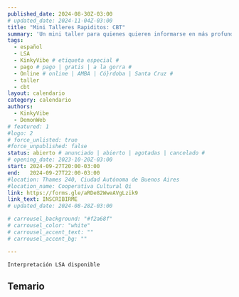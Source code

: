 ```yaml
---
published_date: 2024-08-30Z-03:00
# updated_date: 2024-11-04Z-03:00
title: "Mini Talleres Rapiditos: CBT"
summary: 'Un mini taller para quienes quieren informarse en más profundidad sobre CBT, una práctica de sadomasoquismo genital'
tags:
  - español
  - LSA
  - KinkyVibe # etiqueta especial #
  - pago # pago | gratis | a la gorra #
  - Online # online | AMBA | Có}rdoba | Santa Cruz #
  - taller
  - cbt
layout: calendario
category: calendario
authors:
  - KinkyVibe
  - DemonWeb
# featured: 1
#logo: 2
# force_unlisted: true
#force_unpublished: false
status: abierto # anunciado | abierto | agotadas | cancelado #
# opening_date: 2023-10-20Z-03:00
start: 2024-09-27T20:00-03:00
end:   2024-09-27T22:00-03:00
#location: Thames 240, Ciudad Autónoma de Buenos Aires
#location_name: Cooperativa Cultural Qi
link: https://forms.gle/aRDe82WweAVgLzik9
link_text: INSCRIBIRME
# updated_date: 2024-08-28Z-03:00

# carrousel_background: "#f2a68f"
# carrousel_color: "white"
# carrousel_accent_text: ""
# carrousel_accent_bg: ""

---
```

`Interpretación LSA disponible`
## Temario
<!-- -Introducción a marcos de deseo, atracción, interés.
-Diferenciando los distintos tipos de atracciones dentro
de la sexualidad humana
-Tipos de atracciones dentro del espectro asexual 
-Exploración de distintos tipos de orientaciones 
-Introducción a la alonormatividad y sus efectos -->
<!-- - Introducción a los juegos con cera (waxplay)
- Cuidados generales y preparación
- Tipos de cera de vela y sus usos 
- Tipos de vertido y de formas de jugar con velas  -->